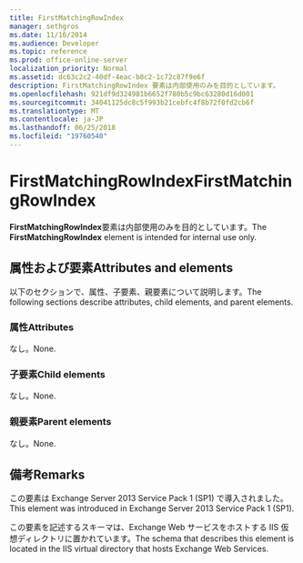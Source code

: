 ```yaml
---
title: FirstMatchingRowIndex
manager: sethgros
ms.date: 11/16/2014
ms.audience: Developer
ms.topic: reference
ms.prod: office-online-server
localization_priority: Normal
ms.assetid: dc63c2c2-40df-4eac-b8c2-1c72c87f9e6f
description: FirstMatchingRowIndex 要素は内部使用のみを目的としています。
ms.openlocfilehash: 921df9d324981b6652f780b5c9bc63280d16d001
ms.sourcegitcommit: 34041125dc8c5f993b21cebfc4f8b72f0fd2cb6f
ms.translationtype: MT
ms.contentlocale: ja-JP
ms.lasthandoff: 06/25/2018
ms.locfileid: "19760540"
---
```

# <a name="firstmatchingrowindex"></a><span data-ttu-id="8c5eb-103">FirstMatchingRowIndex</span><span class="sxs-lookup"><span data-stu-id="8c5eb-103">FirstMatchingRowIndex</span></span>

<span data-ttu-id="8c5eb-104">**FirstMatchingRowIndex**要素は内部使用のみを目的としています。</span><span class="sxs-lookup"><span data-stu-id="8c5eb-104">The **FirstMatchingRowIndex** element is intended for internal use only.</span></span> 

## <a name="attributes-and-elements"></a><span data-ttu-id="8c5eb-105">属性および要素</span><span class="sxs-lookup"><span data-stu-id="8c5eb-105">Attributes and elements</span></span>

<span data-ttu-id="8c5eb-106">以下のセクションで、属性、子要素、親要素について説明します。</span><span class="sxs-lookup"><span data-stu-id="8c5eb-106">The following sections describe attributes, child elements, and parent elements.</span></span>
  
### <a name="attributes"></a><span data-ttu-id="8c5eb-107">属性</span><span class="sxs-lookup"><span data-stu-id="8c5eb-107">Attributes</span></span>

<span data-ttu-id="8c5eb-108">なし。</span><span class="sxs-lookup"><span data-stu-id="8c5eb-108">None.</span></span>
  
### <a name="child-elements"></a><span data-ttu-id="8c5eb-109">子要素</span><span class="sxs-lookup"><span data-stu-id="8c5eb-109">Child elements</span></span>

<span data-ttu-id="8c5eb-110">なし。</span><span class="sxs-lookup"><span data-stu-id="8c5eb-110">None.</span></span>
  
### <a name="parent-elements"></a><span data-ttu-id="8c5eb-111">親要素</span><span class="sxs-lookup"><span data-stu-id="8c5eb-111">Parent elements</span></span>

<span data-ttu-id="8c5eb-112">なし。</span><span class="sxs-lookup"><span data-stu-id="8c5eb-112">None.</span></span>
  
## <a name="remarks"></a><span data-ttu-id="8c5eb-113">備考</span><span class="sxs-lookup"><span data-stu-id="8c5eb-113">Remarks</span></span>

<span data-ttu-id="8c5eb-114">この要素は Exchange Server 2013 Service Pack 1 (SP1) で導入されました。</span><span class="sxs-lookup"><span data-stu-id="8c5eb-114">This element was introduced in Exchange Server 2013 Service Pack 1 (SP1).</span></span>
  
<span data-ttu-id="8c5eb-115">この要素を記述するスキーマは、Exchange Web サービスをホストする IIS 仮想ディレクトリに置かれています。</span><span class="sxs-lookup"><span data-stu-id="8c5eb-115">The schema that describes this element is located in the IIS virtual directory that hosts Exchange Web Services.</span></span>
  

